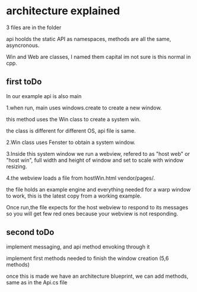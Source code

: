 # architecture explained

3 files are in the folder

api hoolds the static API as namespaces, methods are all the same, asyncronous.

Win and Web are classes, I named them capital im not sure is this normal in cpp.


## first toDo
In our example api is also main

1.when run, main uses windows.create to create a new window.

this method uses the Win class to create a system win.

the class is different for different OS, api file is same.

2.Win class uses Fenster to obtain a system window.

3.Inside this system window we run a webview, refered to as "host web" or "host win",  full width and height of window and set to scale with window resizing.

4.the webview loads a file from hostWin.html vendor/pages/.

the file holds an example engine and everything needed for a warp window to work, this is the latest copy from a working example.


Once run,the file expects for the host webview to respond to its messages so you will get few red ones because your webview is not responding.


## second toDo

implement messaging, and api method envoking through it

implement first methods needed to finish the window creation (5,6 methods)

once this is made we have an architecture blueprint, we can add methods, same as in the Api.cs file




